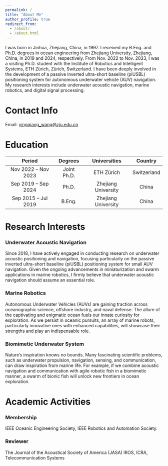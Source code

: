 ```yaml
---
permalink: /
title: "About Me"
author_profile: true
redirect_from: 
  - /about/
  - /about.html
---
```


I was born in Jinhua, Zhejiang, China, in 1997. I received my B.Eng. and Ph.D. degrees in ocean engineering from Zhejiang University, Zhejiang, China, in 2019 and 2024, respectively. From Nov. 2022 to Nov. 2023, I was a visiting Ph.D. student with the Institute of Robotics and Intelligent Systems, ETH Zürich, Zürich, Switzerland.
I have been deeply involved in the development of a passive inverted ultra-short baseline (piUSBL) positioning system for autonomous underwater vehicle (AUV) navigation. My research interests include underwater acoustic navigation, marine robotics, and digital signal processing.

Contact Info
======
Email: yingqiang_wang@zju.edu.cn

Education
======
| Period | Degrees | Universities | Country |  
|:-----:|:-----:|:-----:|:-----:|  
| Nov 2022 – Nov 2023 | Joint Ph.D. | ETH Zürich | Switzerland |  
| Sep 2019 – Sep 2024 | Ph.D. | Zhejiang University | China |  
| Sep 2015 – Jul 2019 | B.Eng. | Zhejiang University | China |  

Research Interests
======
### Underwater Acoustic Navigation
Since 2018, I have actively engaged in conducting research on underwater acoustic positioning and navigation, focusing particularly on the passive inverted ultra-short baseline (piUSBL) positioning system for small AUV navigation. Given the ongoing advancements in miniaturization and swarm applications in marine robotics, I firmly believe that underwater acoustic navigation should assume an essential role.
### Marine Robotics
Autonomous Underwater Vehicles (AUVs) are gaining traction across oceanographic science, offshore industry, and naval defense. The allure of the captivating and enigmatic ocean fuels our innate curiosity for exploration. As we persist in oceanic pursuits, an array of marine robots, particularly innovative ones with enhanced capabilities, will showcase their strengths and play an indispensable role.
### Biomimetic Underwater System
Nature’s inspiration knows no bounds. Many fascinating scientific problems, such as underwater propulsion, navigation, sensing, and communication, can draw inspiration from marine life. For example, if we combine acoustic navigation and communication with agile robotic fish in a biomimetic manner, a swarm of bionic fish will unlock new frontiers in ocean exploration.

Academic Activities
======
### Membership
IEEE Oceanic Engineering Society, IEEE Robotics and Automation Society.
### Reviewer
The Journal of the Acoustical Society of America (JASA)
IROS, ICRA, Telecommunication Systems
